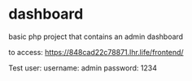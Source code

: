 # dashboard

basic php project that contains an admin dashboard

to access: https://848cad22c78871.lhr.life/frontend/

Test user:
username: admin
password: 1234
